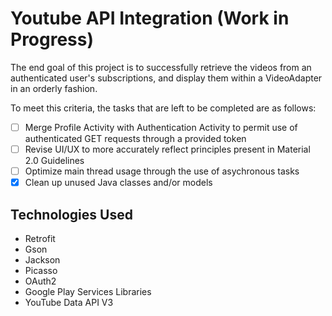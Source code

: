# Youtube API Integration (Work in Progress)
The end goal of this project is to successfully retrieve the videos from an authenticated user's subscriptions, and display them within a VideoAdapter in an orderly fashion.

To meet this criteria, the tasks that are left to be completed are as follows:
- [ ] Merge Profile Activity with Authentication Activity to permit use of authenticated GET requests through a provided token
- [ ] Revise UI/UX to more accurately reflect principles present in Material 2.0 Guidelines
- [ ] Optimize main thread usage through the use of asychronous tasks 
- [x] Clean up unused Java classes and/or models

## Technologies Used
- Retrofit
- Gson
- Jackson
- Picasso
- OAuth2
- Google Play Services Libraries
- YouTube Data API V3



